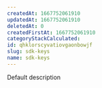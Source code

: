 ```yaml
---
createdAt: 1667752061910
updatedAt: 1667752061910
deletedAt: 0
createdFirstAt: 1667752061910
categoryStackCalculated: 
id: qhklorscyvatiovgaonbowjf
slug: sdk-keys
name: sdk-keys
---
```


Default description